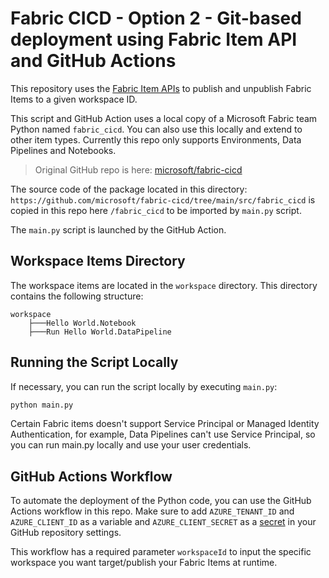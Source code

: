 # Fabric CICD - Option 2 - Git-based deployment using Fabric Item API and GitHub Actions 

This repository uses the [Fabric Item APIs](https://learn.microsoft.com/en-us/rest/api/fabric/core/items/update-item) to publish and unpublish Fabric Items to a given workspace ID.

This script and GitHub Action uses a local copy of a Microsoft Fabric team Python named `fabric_cicd`. You can also use this locally and extend to other item types. Currently this repo only supports Environments, Data Pipelines and Notebooks.

> Original GitHub repo is here: [microsoft/fabric-cicd](https://github.com/microsoft/fabric-cicd)

The source code of the package located in this directory: `https://github.com/microsoft/fabric-cicd/tree/main/src/fabric_cicd` is copied in this repo here `/fabric_cicd` to be imported by `main.py` script.

The `main.py` script is launched by the GitHub Action.

## Workspace Items Directory

The workspace items are located in the `workspace` directory. This directory contains the following structure:

```
workspace
    ├───Hello World.Notebook
    ├───Run Hello World.DataPipeline
```

## Running the Script Locally

If necessary, you can run the script locally by executing `main.py`:

```bash
python main.py
```

Certain Fabric items doesn't support Service Principal or Managed Identity Authentication, for example, Data Pipelines can't use Service Principal, so you can run main.py locally and use your user credentials. 

## GitHub Actions Workflow

To automate the deployment of the Python code, you can use the GitHub Actions workflow in this repo. Make sure to add `AZURE_TENANT_ID` and  `AZURE_CLIENT_ID` as a variable and `AZURE_CLIENT_SECRET` as a [secret](https://docs.github.com/en/actions/security-for-github-actions/security-guides/using-secrets-in-github-actions) in your GitHub repository settings.

This workflow has a required parameter `workspaceId` to input the specific workspace you want target/publish your Fabric Items at runtime. 
